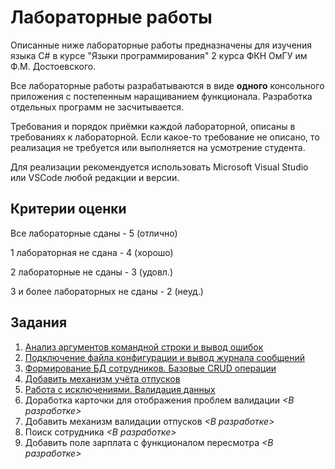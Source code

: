 # Лабораторные работы

Описанные ниже лабораторные работы предназначены для изучения языка C# в курсе "Языки программирования" 2 курса ФКН ОмГУ им Ф.М. Достоевского.

Все лабораторные работы разрабатываются в виде <b>одного</b> консольного приложения с постепенным наращиванием функционала. Разработка отдельных программ не засчитывается.

Требования и порядок приёмки каждой лабораторной, описаны в требованиях к лабораторной. Если какое-то требование не описано, то реализация не требуется или выполняется на усмотрение студента.

Для реализации рекомендуется использовать Microsoft Visual Studio или VSCode любой редакции и версии.

## Критерии оценки

Все лабораторные сданы - 5 (отлично)

1 лабораторная не сдана - 4 (хорошо)

2 лабораторные не сданы - 3 (удовл.)

3 и более лабораторных не сданы - 2 (неуд.)

## Задания

1. [Анализ аргументов командной строки и вывод ошибок](./Labs/Lab01.md)
2. [Подключение файла конфигурации и вывод журнала сообщений](./Labs/Lab02.md)
3. [Формирование БД сотрудников. Базовые CRUD операции](./Labs/Lab03.md)
4. [Добавить механизм учёта отпусков](./Labs/Lab04.md)
5. [Работа с исключениями. Валидация данных](./Labs/Lab05.md)
6. Доработка карточки для отображения проблем валидации *<В разработке>*
7. Добавить механизм валидации отпусков *<В разработке>*
8. Поиск сотрудника *<В разработке>*
9. Добавить поле зарплата с функционалом пересмотра *<В разработке>*
